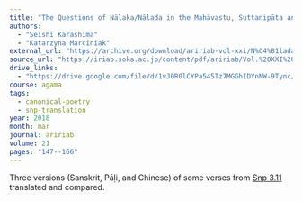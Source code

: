 ```yaml
---
title: "The Questions of Nālaka/Nālada in the Mahāvastu, Suttanipāta and the Fobenxingji jing"
authors:
  - "Seishi Karashima"
  - "Katarzyna Marciniak"
external_url: "https://archive.org/download/aririab-vol-xxi/N%C4%81lada%20in%20the%20Mah%C4%81vastu%2C%20Suttanip%C4%81ta%20and%20the%20Fobenxingji%20jing.pdf"
source_url: "https://iriab.soka.ac.jp/content/pdf/aririab/Vol.%20XXI%20(2018).pdf"
drive_links:
  - "https://drive.google.com/file/d/1vJ0R0lCYPa545Tz7MGGhIDYnNW-9Tync/view?usp=drivesdk"
course: agama
tags:
  - canonical-poetry
  - snp-translation
year: 2018
month: mar
journal: aririab
volume: 21
pages: "147--166"
---
```


Three versions (Sanskrit, Pāḷi, and Chinese) of some verses from [Snp 3.11](/content/canon/snp3.11) translated and compared.
